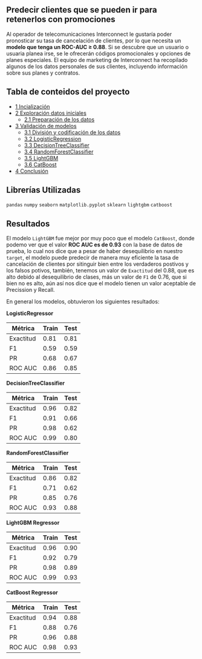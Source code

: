 ## Predecir clientes que se pueden ir para retenerlos con promociones 

Al operador de telecomunicaciones Interconnect le gustaría poder pronosticar su tasa de cancelación de clientes, por lo que necesita un **modelo que tenga un ROC-AUC ≥ 0.88**. Si se descubre que un usuario o usuaria planea irse, se le ofrecerán códigos promocionales y opciones de planes especiales. El equipo de marketing de Interconnect ha recopilado algunos de los datos personales de sus clientes, incluyendo información sobre sus planes y contratos.

## Tabla de conteidos del proyecto

* [1 Incialización](#Capítulo_1)
* [2 Exploración datos iniciales](#Capítulo_2)
    * [2.1 Preparación de los datos](#Sección_2_1)
* [3 Validación de modelos](#Capítulo_3)
    * [3.1 División y codificación de los datos](#Sección_3_1)
    * [3.2 LogisticRegression](#Sección_3_2)
    * [3.3 DecisionTreeClassifier](#Sección_3_3)
    * [3.4 RandomForestClassifier](#Sección_3_4)
    * [3.5 LightGBM](#Sección_3_5)
    * [3.6 CatBoost](#Sección_3_6)
* [4 Conclusión](#Capítulo_4)


## Librerías Utilizadas

`pandas`
`numpy`
`seaborn` 
`matplotlib.pyplot`
`sklearn`
`lightgbm`
`catboost`

## Resultados

El modelo `LightGBM` fue mejor por muy poco que el modelo `CatBoost`, donde podemo ver que el valor **ROC AUC es de 0.93** con la base de datos de prueba, lo cual nos dice que a pesar de haber desequilibrio en nuestro `target`, el modelo puede predecir de manera muy eficiente la tasa de cancelación de clientes por sitinguir bien entre los verdaderos postivos y los falsos potivos, también, tenemos un valor de `Exactitud` del 0.88, que es alto debido al desequilibrio de clases, más un valor de `F1` de 0.76, que si bien no es alto, aún así nos dice que el modelo tienen un valor aceptable de Precission y Recall.

En general los modelos, obtuvieron los siguientes resultados:

**LogisticRegressor**

|  Métrica | Train  |Test   |
| ------------ | ------------ | ------------ |
|Exactitud |  0.81 | 0.81|
|    F1        |  0.59 | 0.59|
|   PR         | 0.68 | 0.67|
|ROC AUC  |   0.86 | 0.85|

 **DecisionTreeClassifier**

 |  Métrica | Train  |Test   |
| ------------ | ------------ | ------------ |
|Exactitud |  0.96 | 0.82|
|F1 |   0.91 | 0.66|
|PR |   0.98 | 0.62|
|ROC AUC |    0.99 | 0.80|

**RandomForestClassifier**

|  Métrica | Train  |Test   |
| ------------ | ------------ | ------------ |
|Exactitud |  0.86 | 0.82|
|F1 |   0.71 | 0.62|
|PR |   0.85 | 0.76|
|ROC AUC |    0.93 | 0.88|   
    
**LightGBM Regressor**

|  Métrica | Train  |Test   |
| ------------ | ------------ | ------------ |
|Exactitud |  0.96 | 0.90|
|F1 |   0.92 | 0.79|
|PR |   0.98 | 0.89|
|ROC AUC |    0.99 | 0.93|   

**CatBoost Regressor**

|  Métrica | Train  |Test   |
| ------------ | ------------ | ------------ |
|Exactitud |  0.94 | 0.88|
|F1 |   0.88 | 0.76|
|PR |   0.96 | 0.88|
|ROC AUC |    0.98 | 0.93|  

